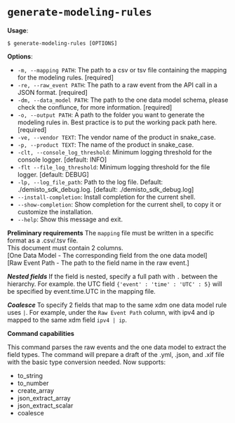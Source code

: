 # `generate-modeling-rules`

**Usage**:

```console
$ generate-modeling-rules [OPTIONS]
```

**Options**:

* `-m, --mapping PATH`: The path to a csv or tsv file containing the mapping for the modeling rules.  [required]
* `-re, --raw_event PATH`: The path to a raw event from the API call in a JSON format.  [required]
* `-dm, --data_model PATH`: The path to the one data model schema, please check the conflunce, for more information.  [required]
* `-o, --output PATH`: A path to the folder you want to generate the modeling rules in. Best practice is to put the working pack path here.  [required]
* `-ve, --vendor TEXT`: The vendor name of the product in snake_case.
* `-p, --product TEXT`: The name of the product in snake_case.
* `-clt, --console_log_threshold`: Minimum logging threshold for the console logger.  [default: INFO]
* `-flt --file_log_threshold`: Minimum logging threshold for the file logger. [default: DEBUG]
* `-lp, --log_file_path`:  Path to the log file. Default: ./demisto_sdk_debug.log. [default: ./demisto_sdk_debug.log]
* `--install-completion`: Install completion for the current shell.
* `--show-completion`: Show completion for the current shell, to copy it or customize the installation.
* `--help`: Show this message and exit.

**Preliminary requirements**
The `mapping` file must be written in a specific format as a .csv/.tsv file.<br/>
This document must contain 2 columns.<br/>
[One Data Model - The corresponding field from the one data model]<br/>
[Raw Event Path - The path to the field name in the raw event.]

***Nested fields***
If the field is nested, specify a full path with `.` between the hierarchy.
For example. the UTC field
`{'event' : 'time' : 'UTC' : 5}`
will be specified by event.time.UTC in the mapping file.

***Coalesce***
To specify 2 fields that map to the same xdm one data model rule uses `|`.
For example, under the `Raw Event Path` column, with ipv4 and ip mapped to the same xdm field `ipv4 | ip`.


**Command capabilities**

This command parses the raw events and the one data model to extract the field types.
The command will prepare a draft of the .yml, .json, and .xif file with the basic type conversion needed.
Now supports:
- to_string
- to_number
- create_array
- json_extract_array
- json_extract_scalar
- coalesce
